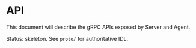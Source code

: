# API

This document will describe the gRPC APIs exposed by Server and Agent.

Status: skeleton. See `proto/` for authoritative IDL.

